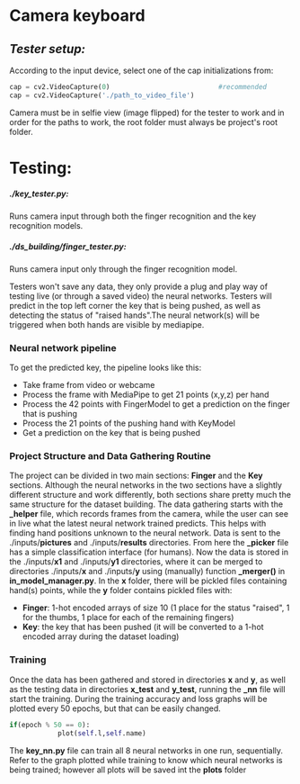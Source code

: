# Camera keyboard
## _Tester setup:_

According to the input device, select one of the cap initializations from:
```python
cap = cv2.VideoCapture(0)                           #recommended
cap = cv2.VideoCapture('./path_to_video_file')
```

Camera must be in selfie view (image flipped) for the tester to work and in order for the paths to work, the root folder must always be project's root folder.

# Testing:
##### ./key_tester.py: 
Runs camera input through both the finger recognition and the key recognition models.
##### ./ds_building/finger_tester.py: 
Runs camera input only through the finger recognition model.

Testers won't save any data, they only provide a plug and play way of testing live (or through a saved video) the neural networks.
Testers will predict in the top left corner the key that is being pushed, as well as detecting the status of "raised hands".The neural network(s) will be triggered when both hands are visible by mediapipe.

### Neural network pipeline
To get the predicted key, the  pipeline looks like this:
+ Take frame from video or webcame
+ Process the frame with MediaPipe to get 21 points (x,y,z) per hand
+ Process the 42 points with FingerModel to get a prediction on the finger that is pushing
+ Process the 21 points of the pushing hand with KeyModel 
+ Get a prediction on the key that is being pushed

### Project Structure and Data Gathering Routine
The project can be divided in two main sections: **Finger** and the **Key** sections.
Although the neural networks in the two sections have a slightly different structure and work differently, both sections share pretty much the same structure for the dataset building.
The data gathering starts with the **_helper** file, which records frames from the camera, while the user can see in live what the latest neural network trained predicts. This helps with finding hand positions unknown to the neural network.
Data is sent to the ./inputs/**pictures** and ./inputs/**results** directories. From here the **_picker** file has a simple classification interface (for humans). Now the data is stored in the ./inputs/**x1** and ./inputs/**y1** directories, where it can be merged to directories ./inputs/**x** and ./inputs/**y** using (manually) function **_merger()** in **in_model_manager.py**. 
In the **x** folder, there will be pickled files containing hand(s) points, while the **y** folder contains pickled files with:
+ **Finger**: 1-hot encoded arrays of size 10 (1 place for the status "raised", 1 for the thumbs, 1 place for each of the remaining fingers)
+ **Key**: the key that has been pushed (it will be converted to a 1-hot encoded array during the dataset loading)


### Training
Once the data has been gathered and stored in directories **x** and **y**, as well as the testing data in directories **x_test** and **y_test**, running the **_nn** file will start the training. During the training accuracy and loss graphs will be plotted every 50 epochs, but that can be easily changed.
```python
if(epoch % 50 == 0):
            plot(self.l,self.name)
```
The **key_nn.py** file can train all 8 neural networks in one run, sequentially. Refer to the graph plotted while training to know which neural networks is being trained; however all plots will be saved int the **plots** folder 
